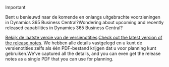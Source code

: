 > [!IMPORTANT]
>
> <span data-ttu-id="35c13-101">Bent u benieuwd naar de komende en onlangs uitgebrachte voorzieningen in Dynamics 365 Business Central?</span><span class="sxs-lookup"><span data-stu-id="35c13-101">Wondering about upcoming and recently released capabilities in Dynamics 365 Business Central?</span></span>
>
> <span data-ttu-id="35c13-102">[Bekijk de laatste versie van de versienotities](/business-applications-release-notes/october18/dynamics365-business-central/).</span><span class="sxs-lookup"><span data-stu-id="35c13-102">[Check out the latest version of the release notes](/business-applications-release-notes/october18/dynamics365-business-central/).</span></span> <span data-ttu-id="35c13-103">We hebben alle details vastgelegd en u kunt de versienotities zelfs als één PDF-bestand krijgen dat u voor planning kunt gebruiken.</span><span class="sxs-lookup"><span data-stu-id="35c13-103">We've captured all the details, and you can even get the release notes as a single PDF that you can use for planning.</span></span>  

